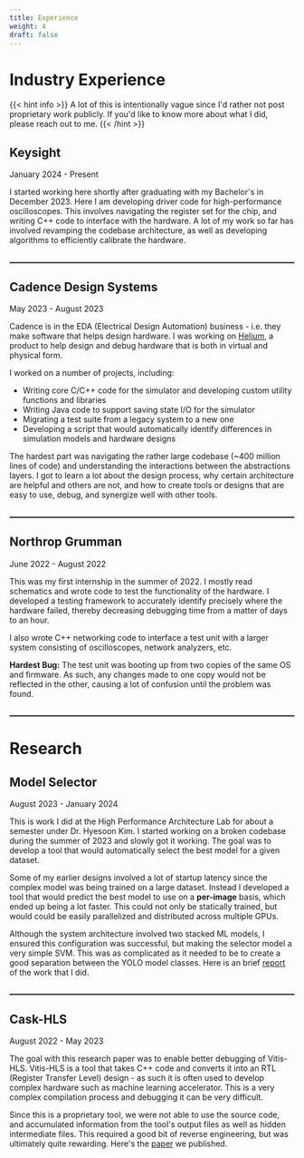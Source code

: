 ```yaml
---
title: Experience
weight: 4
draft: false
---
```


# Industry Experience

{{< hint info >}}
A lot of this is intentionally vague since I'd rather not post proprietary work publicly. If you'd like to know more about what I did, please reach out to me.
{{< /hint >}}

## Keysight
January 2024 - Present

I started working here shortly after graduating with my Bachelor's in December 2023. Here I am developing driver code for high-performance oscilloscopes. This involves navigating the register set for the chip, and writing C++ code to interface with the hardware. A lot of my work so far has involved revamping the codebase architecture, as well as developing algorithms to efficiently calibrate the hardware.

<p style="line-height: 10%;">
    <br>
    <hr style="border:1px solid gray">
</p>

## Cadence Design Systems
May 2023 - August 2023

Cadence is in the EDA (Electrical Design Automation) business - i.e. they make software that helps design hardware. I was working on [Helium](https://www.cadence.com/en_US/home/tools/system-design-and-verification/helium-virtual-and-hybrid-studio.html), a product to help design and debug hardware that is both in virtual and physical form.

I worked on a number of projects, including:
- Writing core C/C++ code for the simulator and developing custom utility functions and libraries
- Writing Java code to support saving state I/O for the simulator
- Migrating a test suite from a legacy system to a new one
- Developing a script that would automatically identify differences in simulation models and hardware designs

The hardest part was navigating the rather large codebase (~400 million lines of code) and understanding the interactions between the abstractions layers. I got to learn a lot about the design process, why certain architecture are helpful and others are not, and how to create tools or designs that are easy to use, debug, and synergize well with other tools.

<p style="line-height: 10%;">
    <br>
    <hr style="border:1px solid gray">
</p>

## Northrop Grumman
June 2022 - August 2022

This was my first internship in the summer of 2022. I mostly read schematics and wrote code to test the functionality of the hardware. I developed a testing framework to accurately identify precisely where the hardware failed, thereby decreasing debugging time from a matter of days to an hour.

I also wrote C++ networking code to interface a test unit with a larger system consisting of oscilloscopes, network analyzers, etc.

**Hardest Bug:** The test unit was booting up from two copies of the same OS and firmware. As such, any changes made to one copy would not be reflected in the other, causing a lot of confusion until the problem was found.

<p style="line-height: 10%;">
    <br>
    <hr style="border:1px solid gray">
</p>

# Research

## Model Selector
August 2023 - January 2024

This is work I did at the High Performance Architecture Lab for about a semester under Dr. Hyesoon Kim. I started working on a broken codebase during the summer of 2023 and slowly got it working. The goal was to develop a tool that would automatically select the best model for a given dataset.

Some of my earlier designs involved a lot of startup latency since the complex model was being trained on a large dataset. Instead I developed a tool that would predict the best model to use on a **per-image** basis, which ended up being a lot faster. This could not only be statically trained, but would could be easily parallelized and distributed across multiple GPUs.

Although the system architecture involved two stacked ML models, I ensured this configuration was successful, but making the selector model a very simple SVM. This was as complicated as it needed to be to create a good separation between the YOLO model classes. Here is an brief [report](/etri_report.pdf) of the work that I did.

<p style="line-height: 10%;">
    <br>
    <hr style="border:1px solid gray">
</p>

## Cask-HLS
August 2022 - May 2023

The goal with this research paper was to enable better debugging of Vitis-HLS. Vitis-HLS is a tool that takes C++ code and converts it into an RTL (Register Transfer Level) design - as such it is often used to develop complex hardware such as machine learning accelerator. This is a very complex compilation process and debugging it can be very difficult.

Since this is a proprietary tool, we were not able to use the source code, and accumulated information from the tool's output files as well as hidden intermediate files. This required a good bit of reverse engineering, but was ultimately quite rewarding. Here's the [paper](https://ieeexplore.ieee.org/abstract/document/10161946) we published.